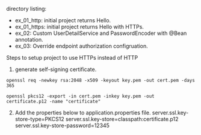 directory listing:

- ex_01_http: initial project returns Hello. 
- ex_01_https: initial project returns Hello with HTTPs.
- ex_02: Custom UserDetailService and PasswordEncoder with @Bean annotation.
- ex_03: Override endpoint authorization configruation.

Steps to setup project to use HTTPs instead of HTTP

1. generate self-signing certificate.
```
openssl req -newkey rsa:2048 -x509 -keyout key.pem -out cert.pem -days 365

openssl pkcs12 -export -in cert.pem -inkey key.pem -out certificate.p12 -name "certificate"

``` 

2. Add the properties below to application.properties file.
server.ssl.key-store-type=PKCS12
server.ssl.key-store=classpath:certificate.p12
server.ssl.key-store-password=12345


